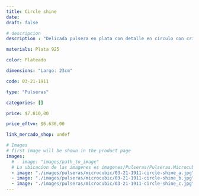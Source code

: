 ```yaml
---
title: Circle shine
date: 
draft: false

# descripcion
description : "Delicada pulsera en plata con detalle en círculo con cristales cubic. Largo regulable. "

materials: Plata 925

color: Plateado

dimensions: "Largo: 23cm"

code: 03-21-1911

type: "Pulseras"

categories: []

price: $7.810,00

price_eftvo: $6.636,00

link_mercado_shop: undef

# Images
# first image will be shown in the product page
images:
  # - image: "images/path_to_image"
  # La ubicacion de las imagenes es imagenes/Pulseras/Pulseras.Microcubic/03-21-1911-circle-shine
  - image: "./images/pulseras/microcubic/03-21-1911-circle-shine_a.jpg"
  - image: "./images/pulseras/microcubic/03-21-1911-circle-shine_b.jpg"
  - image: "./images/pulseras/microcubic/03-21-1911-circle-shine_c.jpg"
---
```

